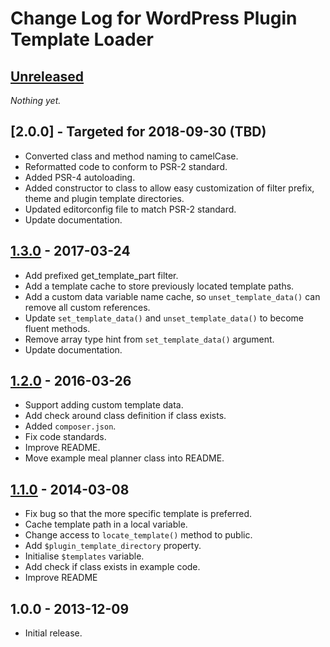 # Change Log for WordPress Plugin Template Loader

## [Unreleased]

_Nothing yet._

## [2.0.0] - Targeted for 2018-09-30 (TBD)

- Converted class and method naming to camelCase.
- Reformatted code to conform to PSR-2 standard.
- Added PSR-4 autoloading.
- Added constructor to class to allow easy customization of filter prefix, theme and plugin template directories.
- Updated editorconfig file to match PSR-2 standard.
- Update documentation.

## [1.3.0] - 2017-03-24

- Add prefixed get_template_part filter.
- Add a template cache to store previously located template paths.
- Add a custom data variable name cache, so `unset_template_data()` can remove all custom references.
- Update `set_template_data()` and `unset_template_data()` to become fluent methods.
- Remove array type hint from `set_template_data()` argument.
- Update documentation.

## [1.2.0] - 2016-03-26

- Support adding custom template data.
- Add check around class definition if class exists.
- Added `composer.json`.
- Fix code standards.
- Improve README.
- Move example meal planner class into README.

## [1.1.0] - 2014-03-08

- Fix bug so that the more specific template is preferred.
- Cache template path in a local variable.
- Change access to `locate_template()` method to public.
- Add `$plugin_template_directory` property.
- Initialise `$templates` variable.
- Add check if class exists in example code.
- Improve README

## 1.0.0 - 2013-12-09

- Initial release.

[Unreleased]: https://github.com/GaryJones/Gamajo-Template-Loader/compare/1.3.0...HEAD
[1.3.0]: https://github.com/GaryJones/Gamajo-Template-Loader/compare/1.2.0...1.3.0
[1.2.0]: https://github.com/GaryJones/Gamajo-Template-Loader/compare/1.1.0...1.2.0
[1.1.0]: https://github.com/GaryJones/Gamajo-Template-Loader/compare/1.0.0...1.1.0
